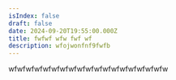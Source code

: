 ```yaml
---
isIndex: false
draft: false
date: 2024-09-20T19:55:00.000Z
title: fwfwf wfw fwf wf
description: wfojwonfnf9fwfb
---
```

wfwfwfwfwfwfwfwfwfwfwfwfwfwfwfwfwfwfw
